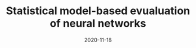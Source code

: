 ---
title: "Statistical model-based evualuation of neural networks"
collection: publications
permalink: /publication/2020-11-18-mmse
excerpt: "Using a statistical model-based data generation, we develop an experimental setup for the evaluation of neural networks (NNs). The setup helps to benchmark a set of NNs vis-a-vis minimum-mean-square-error (MMSE) performance bounds. This allows us to test the effects of training data size, data dimension, data geometry, noise, and mismatch between training and testing conditions. In the proposed setup, we use a Gaussian mixture distribution to generate data for training and testing a set of competing NNs. Our experiments show the importance of understanding the type and statistical conditions of data for appropriate application and design of NNs."
date: 2020-11-18
venue: 'Arxiv'
paperurl: http://academicpages.github.io/files/mmse.pdf
citation: 'Das S, Gohain PB, Javid AM, Eldar YC, Chatterjee S. Statistical model-based evaluation of neural networks. arXiv preprint arXiv:2011.09015. 2020 Nov 18.'
---